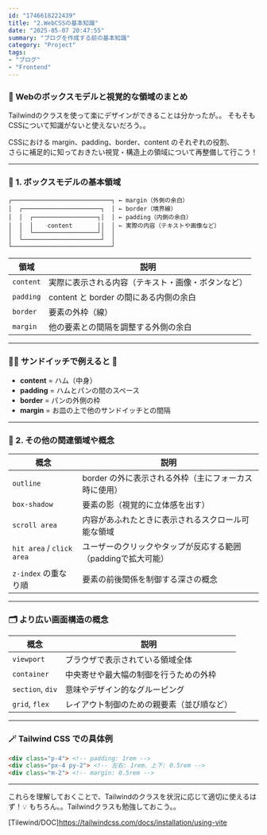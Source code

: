 ```yaml
---
id: "1746618222439"
title: "2.WebCSSの基本知識"
date: "2025-05-07 20:47:55"
summary: "ブログを作成する前の基本知識"
category: "Project"
tags:
- "ブログ"
- "Frontend"
---
```



### 🪺 Webのボックスモデルと視覚的な領域のまとめ

Tailwindのクラスを使って楽にデザインができることは分かったが。。
そもそもCSSについて知識がないと使えないだろう。。

CSSにおける margin、padding、border、content のそれぞれの役割、  
さらに補足的に知っておきたい視覚・構造上の領域について再整備して行こう！

---

### 🐣 1. ボックスモデルの基本領域

```plaintext
┌────────────────────────────┐ ← margin（外側の余白）
│  ┌──────────────────────┐  │ ← border（境界線）
│  │  ┌──────────────────┐│  │ ← padding（内側の余白）
│  │  │    content       ││  │ ← 実際の内容（テキストや画像など）
│  │  └──────────────────┘│  │
│  └──────────────────────┘  │
└────────────────────────────┘
```

| 領域       | 説明 |
|------------|------|
| `content`  | 実際に表示される内容（テキスト・画像・ボタンなど） |
| `padding`  | content と border の間にある内側の余白 |
| `border`   | 要素の外枠（線） |
| `margin`   | 他の要素との間隔を調整する外側の余白 |

---

### 💁🏼 サンドイッチで例えると 🍞

- **content** = ハム（中身）
- **padding** = ハムとパンの間のスペース
- **border** = パンの外側の枠
- **margin** = お皿の上で他のサンドイッチとの間隔

---

### 📜 2. その他の関連領域や概念

| 概念                    | 説明 |
|-------------------------|------|
| `outline`               | border の外に表示される外枠（主にフォーカス時に使用） |
| `box-shadow`            | 要素の影（視覚的に立体感を出す） |
| `scroll area`           | 内容があふれたときに表示されるスクロール可能な領域 |
| `hit area` / `click area` | ユーザーのクリックやタップが反応する範囲（paddingで拡大可能） |
| `z-index` の重なり順     | 要素の前後関係を制御する深さの概念 |

---

### 🗂️ より広い画面構造の概念

| 概念            | 説明 |
|-----------------|------|
| `viewport`      | ブラウザで表示されている領域全体 |
| `container`     | 中央寄せや最大幅の制御を行うための外枠 |
| `section`, `div`| 意味やデザイン的なグルーピング |
| `grid`, `flex`  | レイアウト制御のための親要素（並び順など） |

---

### 🪄 Tailwind CSS での具体例

```html
<div class="p-4"> <!-- padding: 1rem -->
<div class="px-4 py-2"> <!-- 左右: 1rem、上下: 0.5rem -->
<div class="m-2"> <!-- margin: 0.5rem -->
```

---

これらを理解しておくことで、Tailwindのクラスを状況に応じて適切に使えるはず！💡
もちろん。。Tailwindクラスも勉強しておこう。。

[Tilewind/DOC]https://tailwindcss.com/docs/installation/using-vite
